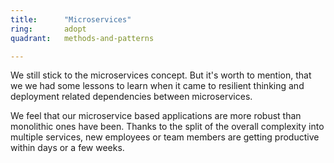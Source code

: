 ```yaml
---
title:      "Microservices"
ring:       adopt
quadrant:   methods-and-patterns

---
```


We still stick to the microservices concept. But it's worth to mention, that we we had some lessons to learn when it
came to resilient thinking and deployment related dependencies between microservices. 

We feel that our microservice based applications are more robust than monolithic ones have been. Thanks to the 
split of the overall complexity into multiple services, new employees or team members are getting productive within days or a few weeks.